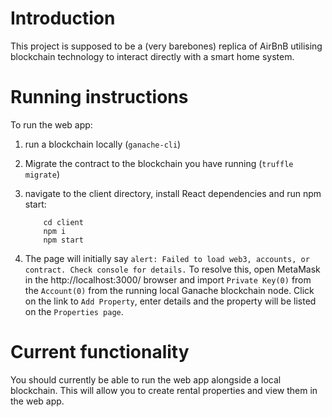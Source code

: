 # Introduction
This project is supposed to be a (very barebones) replica of AirBnB utilising blockchain technology to interact directly with a smart home system.

# Running instructions
To run the web app:

1. run a blockchain locally (`ganache-cli`)
2. Migrate the contract to the blockchain you have running (`truffle migrate`)
3. navigate to the client directory, install React dependencies and run npm start:
    ```
        cd client
        npm i
        npm start
    ```

4. The page will initially say ``alert: Failed to load web3, accounts, or contract. Check console for details.`` To resolve this, open MetaMask in the http://localhost:3000/ browser and import ``Private Key(0)`` from the ``Account(0)`` from the running local Ganache blockchain node. Click on the link to ``Add Property``, enter details and the property will be listed on the ``Properties page``. 

# Current functionality
You should currently be able to run the web app alongside a local blockchain.
This will allow you to create rental properties and view them in the web app.